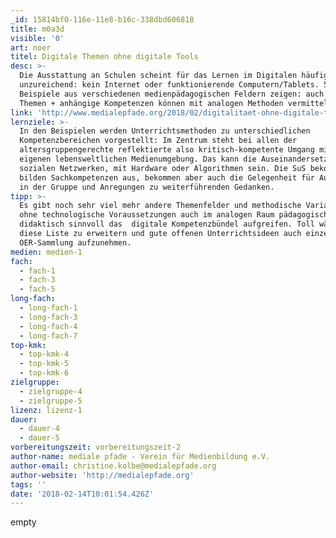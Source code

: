 ```yaml
---
_id: 15814bf0-116e-11e8-b16c-338dbd606818
title: m0a3d
visible: '0'
art: noer
titel: Digitale Themen ohne digitale Tools
desc: >-
  Die Ausstattung an Schulen scheint für das Lernen im Digitalen häufig
  unzureichend: kein Internet oder funktionierende Computern/Tablets. 5
  Beispiele aus verschiedenen medienpädagogischen Feldern zeigen: auch digitale
  Themen + anhängige Kompetenzen können mit analogen Methoden vermittelt werden.
link: 'http://www.medialepfade.org/2018/02/digitalitaet-ohne-digitale-tools/'
lernziele: >-
  In den Beispielen werden Unterrichtsmethoden zu unterschiedlichen
  Kompetenzbereichen vorgestellt: Im Zentrum steht bei allen der
  altersgruppengerechte reflektierte also kritisch-kompetente Umgang mit der
  eigenen lebensweltlichen Medienumgebung. Das kann die Auseinandersetzung mit
  sozialen Netzwerken, mit Hardware oder Algorithmen sein. Die SuS bekommen
  bilden Sachkompetenzen aus, bekommen aber auch die Gelegenheit für Austausch
  in der Gruppe und Anregungen zu weiterführenden Gedanken.
tipp: >-
  Es gibt noch sehr viel mehr andere Themenfelder und methodische Varianten, die
  ohne technologische Voraussetzungen auch im analogen Raum pädagogisch und
  didaktisch sinnvoll das  digitale Kompetenzbündel aufgreifen. Toll wäre es,
  diese Liste zu erweitern und gute offenen Unterrichtsideen auch einzeln in die
  OER-Sammlung aufzunehmen.
medien: medien-1
fach:
  - fach-1
  - fach-3
  - fach-5
long-fach:
  - long-fach-1
  - long-fach-3
  - long-fach-4
  - long-fach-7
top-kmk:
  - top-kmk-4
  - top-kmk-5
  - top-kmk-6
zielgruppe:
  - zielgruppe-4
  - zielgruppe-5
lizenz: lizenz-1
dauer:
  - dauer-4
  - dauer-5
vorbereitungszeit: vorbereitungszeit-2
author-name: mediale pfade - Verein für Medienbildung e.V.
author-email: christine.kolbe@medialepfade.org
author-website: 'http://medialepfade.org'
tags: ''
date: '2018-02-14T10:01:54.426Z'
---
```

empty
